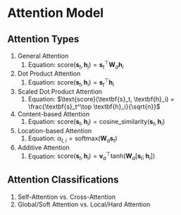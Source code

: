 # Attention Model

## Attention Types

1. General Attention
   1. Equation: $\text{score}(\textbf{s}_t, \textbf{h}_i) = \textbf{s}_t^\top \textbf{W}_a \textbf{h}_i$
2. Dot Product Attention
   1. Equation: $\text{score}(\textbf{s}_t, \textbf{h}_i) = \textbf{s}_t^\top \textbf{h}_i$
3. Scaled Dot Product Attention
   1. Equation: $\text{score}(\textbf{s}_t, \textbf{h}_i) = \frac{\textbf{s}_t^\top \textbf{h}_i}{\sqrt{n}}$
4. Content-based Attention
   1. Equation: $\text{score}(\textbf{s}_t, \textbf{h}_i) = \text{cosine\_similarity}(\textbf{s}_t, \textbf{h}_i)$
5. Location-based Attention
   1. Equation: $\alpha_{t, i} = \text{softmax}(\textbf{W}_a \textbf{s}_t)$
6. Additive Attention
   1. Equation: $\text{score}(\textbf{s}_t, \textbf{h}_i) = \textbf{v}_a^\top \text{tanh}(\textbf{W}_a \left[\textbf{s}_t; \textbf{h}_i\right])$

## Attention Classifications

1. Self-Attention vs. Cross-Attention
2. Global/Soft Attention vs. Local/Hard Attention

